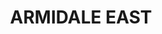 ---
lastmod: '2025-04-06T06:05:20+00:00'
latitude: -30.5016
layout: suburb
longitude: 151.666
postcode: '2350'
state: NSW
title: ARMIDALE EAST
url: /nsw/armidale-east/
---